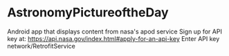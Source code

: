 # AstronomyPictureoftheDay
Android app that displays content from nasa's apod service
Sign up for API key at: https://api.nasa.gov/index.html#apply-for-an-api-key
Enter API key network/RetrofitService

